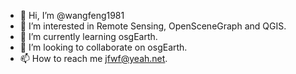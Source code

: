 - 👋 Hi, I’m @wangfeng1981
- 👀 I’m interested in Remote Sensing, OpenSceneGraph and QGIS.
- 🌱 I’m currently learning osgEarth.
- 💞️ I’m looking to collaborate on osgEarth.
- 📫 How to reach me jfwf@yeah.net.

<!---
wangfeng1981/wangfeng1981 is a ✨ special ✨ repository because its `README.md` (this file) appears on your GitHub profile.
You can click the Preview link to take a look at your changes.
--->
